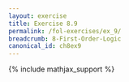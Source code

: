 ```yaml
---
layout: exercise
title: Exercise 8.9
permalink: /fol-exercises/ex_9/
breadcrumb: 8-First-Order-Logic
canonical_id: ch8ex9
---
```


{% include mathjax_support %}

